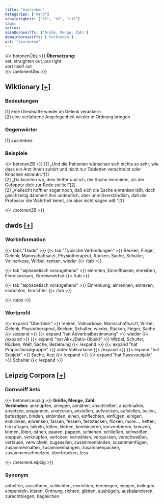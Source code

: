 ```yaml
---
title: "einrenken"
kategorien: ["Verb"]
schwierigkeit: ["k2", "h2", "r19"]
tags:
series:
mainDornseiffs: ['Größe, Menge, Zahl']
domainDornseiffs: ['Verbinden']
url: "einrenken"
---
```


{{< betonenÜbs >}}
**Übersetzung:**  
set, straighten out, put  right  
sort itself out  
{{< /betonenÜbs >}}

## Wiktionary [[+](https://de.wiktionary.org/wiki/einrenken)]

### Bedeutungen
[1] eine Gliedmaße wieder im Gelenk verankern  
[2] eine verfahrene Angelegenheit wieder in Ordnung bringen  

### Gegenwörter
[1] ausrenken  

### Beispiele
{{< betonenZB >}}
[1] „Und die Patienten wünschen sich nichts so sehr, wie dass ein Arzt ihnen zuhört und nicht nur Tabletten verschreibt oder Knochen einrenkt.“[1]  
[2] „Da konnten wir, dein Vetter und ich, die Sache einrenken, als der Gefoppte dich zur Rede stellte!“[2]  
[2] „Vielleicht hofft er sogar noch, daß sich die Sache einrenken läßt, doch gleichzeitig dämmert ihm undeutlich, aber unmißverständlich, daß der Professor die Wahrheit kennt, sie aber nicht sagen will.“[3]  

{{< /betonenZB >}}


## dwds [[+](https://www.dwds.de/wb/einrenken)]

### Wortinformation
{{< tabs "Dwds" >}}
{{< tab "Typische Verbindungen" >}}
Becken, Finger, Gelenk, Mannschaftsarzt, Physiotherapeut, Rücken, Sache, Schulter, Vollnarkose, Wirbel, renken, wieder
{{< /tab >}}

{{< tab "alphabetisch vorangehend" >}}
einreiten, Einreißhaken, einreißen, Einreisevisum, Einreiseverbot
{{< /tab >}}

{{< tab "alphabetisch vorangehend" >}}
Einrenkung, einrennen, einrexen, einrichten, Einrichter
{{< /tab >}}

{{< /tabs >}}

### Wortprofil
{{< expand "Überblick" >}} renken, Vollnarkose, Mannschaftsarzt, Wirbel, Gelenk, Physiotherapeut, Becken, Schulter, wieder, Rücken, Finger, Sache {{< /expand >}}
{{< expand "hat Adverbialbestimmung" >}} wieder {{< /expand >}}
{{< expand "hat Akk./Dativ-Objekt" >}} Wirbel, Schulter, Rücken, Welt, Sache, Beziehung {{< /expand >}}
{{< expand "hat Präpositionalgruppe" >}} unter Vollnarkose {{< /expand >}}
{{< expand "hat Subjekt" >}} Sache, Arzt {{< /expand >}}
{{< expand "hat Passivsubjekt" >}} Schulter {{< /expand >}}

## Leipzig Corpora [[+](https://corpora.uni-leipzig.de/en/res?word=einrenken&corpusId=deu_newscrawl-public_2018)]

### Dornseiff Sets
{{< betonenLeipzig >}}
**Größe, Menge, Zahl:**  
**Verbinden:** anknüpfen, anlegen, annähen, anschließen, anschnallen, ansetzen, anspannen, anstecken, anstoßen, aufstecken, aufstellen, ballen, befestigen, binden, einbinden, einen, einflechten, einfügen, einigen, einklinken, einrenken, fassen, fesseln, feststecken, flicken, more..., heften, hinzufügen, häkeln, kitten, kleben, kombinieren, konzentrieren, kreuzen, leimen, löten, nähen, paaren, pappen, schienen, schließen, schweißen, steppen, verknüpfen, verloben, vermählen, verquicken, verschweißen, vertäuen, verwickeln, zugesellen, zusammenbinden, zusammenfügen, zusammenhalten, zusammenhängen, zusammenpacken, zusammenschmelzen, überbrücken, less  

{{< /betonenLeipzig >}}

### Synonym
abhelfen, aussöhnen, schlichten, einrichten, bereinigen, einigen, beilegen, einpendeln, klären, Ordnung, richten, glätten, ausbügeln, ausbalancieren, zurechtbiegen, begleichen

